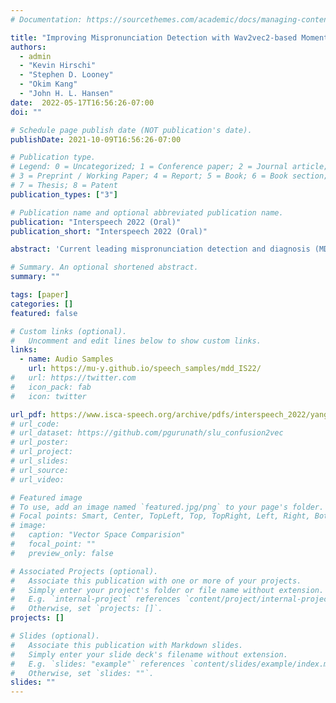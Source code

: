 ```yaml
---
# Documentation: https://sourcethemes.com/academic/docs/managing-content/

title: "Improving Mispronunciation Detection with Wav2vec2-based Momentum Pseudo-Labeling for Accentedness and Intelligibility Assessment"
authors: 
  - admin
  - "Kevin Hirschi"
  - "Stephen D. Looney"
  - "Okim Kang"
  - "John H. L. Hansen"
date:  2022-05-17T16:56:26-07:00
doi: ""

# Schedule page publish date (NOT publication's date).
publishDate: 2021-10-09T16:56:26-07:00

# Publication type.
# Legend: 0 = Uncategorized; 1 = Conference paper; 2 = Journal article;
# 3 = Preprint / Working Paper; 4 = Report; 5 = Book; 6 = Book section;
# 7 = Thesis; 8 = Patent
publication_types: ["3"]

# Publication name and optional abbreviated publication name.
publication: "Interspeech 2022 (Oral)"
publication_short: "Interspeech 2022 (Oral)"

abstract: 'Current leading mispronunciation detection and diagnosis (MDD) systems achieve promising performance via end-to-end phoneme recognition. One challenge of such end-to-end solutions is the scarcity of human-annotated phonemes on natural L2 speech. In this work, we leverage unlabeled L2 speech via a pseudo-labeling (PL) procedure and extend the fine-tuning approach based on pre-trained self-supervised learning (SSL) models. Specifically, we use Wav2vec 2.0 as our SSL model, and fine-tune it using original labeled L2 speech samples plus the created pseudo-labeled L2 speech samples. Our pseudo labels are dynamic and are produced by an ensemble of the online model on-the-fly, which ensures that our model is robust to pseudo label noise. We show that fine-tuning with pseudo labels gains a 5.35% phoneme error rate reduction and  2.48% MDD F1 score improvement over a labeled-samples-only fine-tuning baseline. The proposed PL method is also shown to outperform conventional offline PL methods. Compared to the state-of-the-art MDD systems, our MDD solution achieves a more accurate and consistent phonetic error diagnosis. In addition, we conduct an open test on a separate UTD-4Accents dataset, where our system recognition outputs show a strong correlation with human perception, based on accentedness and intelligibility.'

# Summary. An optional shortened abstract.
summary: ""

tags: [paper]
categories: []
featured: false

# Custom links (optional).
#   Uncomment and edit lines below to show custom links.
links:
  - name: Audio Samples
    url: https://mu-y.github.io/speech_samples/mdd_IS22/
#   url: https://twitter.com
#   icon_pack: fab
#   icon: twitter

url_pdf: https://www.isca-speech.org/archive/pdfs/interspeech_2022/yang22v_interspeech.pdf
# url_code:
# url_dataset: https://github.com/pgurunath/slu_confusion2vec
# url_poster:
# url_project:
# url_slides:
# url_source:
# url_video:

# Featured image
# To use, add an image named `featured.jpg/png` to your page's folder. 
# Focal points: Smart, Center, TopLeft, Top, TopRight, Left, Right, BottomLeft, Bottom, BottomRight.
# image:
#   caption: "Vector Space Comparision"
#   focal_point: ""
#   preview_only: false

# Associated Projects (optional).
#   Associate this publication with one or more of your projects.
#   Simply enter your project's folder or file name without extension.
#   E.g. `internal-project` references `content/project/internal-project/index.md`.
#   Otherwise, set `projects: []`.
projects: []

# Slides (optional).
#   Associate this publication with Markdown slides.
#   Simply enter your slide deck's filename without extension.
#   E.g. `slides: "example"` references `content/slides/example/index.md`.
#   Otherwise, set `slides: ""`.
slides: ""
---
```

